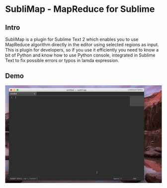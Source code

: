 # SubliMap - MapReduce for Sublime
## Intro
SubliMap is a plugin for Sublime Text 2 which enables you to use MapReduce algorithm directly in the editor using selected regions as input.
This is plugin for developers, so if you use it efficiently you need to know a bit of Python and know how to use Python console, integrated in Sublime Text to fix possible errors or typos in lamda expression.

## Demo
![alt tag](/demo.gif)
